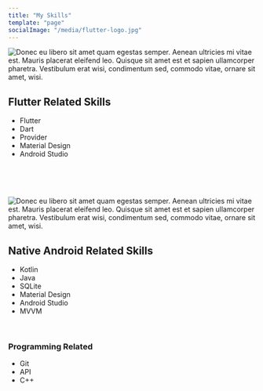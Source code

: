 ```yaml
---
title: "My Skills"
template: "page"
socialImage: "/media/flutter-logo.jpg"
---
```


![Donec eu libero sit amet quam egestas semper. Aenean ultricies mi vitae est. Mauris placerat eleifend leo. Quisque sit amet est et sapien ullamcorper pharetra. Vestibulum erat wisi, condimentum sed, commodo vitae, ornare sit amet, wisi.](/media/flutter-logo.jpg)

<h2>Flutter Related Skills</h2>

<ul>
  <li>Flutter</li>
  <li>Dart</li>
  <li>Provider</li>
  <li>Material Design</li>
  <li>Android Studio</li>
</ul>
<br><br><br>

![Donec eu libero sit amet quam egestas semper. Aenean ultricies mi vitae est. Mauris placerat eleifend leo. Quisque sit amet est et sapien ullamcorper pharetra. Vestibulum erat wisi, condimentum sed, commodo vitae, ornare sit amet, wisi.](/media/andy-lg.png)

<h2>Native Android Related Skills</h2>

<ul>
  <li>Kotlin</li>
  <li>Java</li>
  <li>SQLite</li>
  <li>Material Design</li>
  <li>Android Studio</li>
  <li>MVVM</li>
</ul>
<br>

<h3>Programming Related</h3>
<ul>
  <li>Git</li>
  <li>API</li>
  <li>C++</li>
</ul>